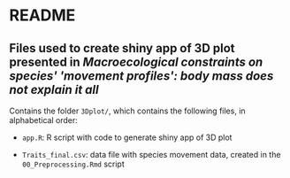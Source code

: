 # README

## Files used to create shiny app of 3D plot presented in ***Macroecological constraints on species\' \'movement profiles\': body mass does not explain it all***

Contains the folder `3Dplot/`, which contains the following files, in alphabetical order:

-   `app.R`: R script with code to generate shiny app of 3D plot

-   `Traits_final.csv`: data file with species movement data, created in the `00_Preprocessing.Rmd` script
